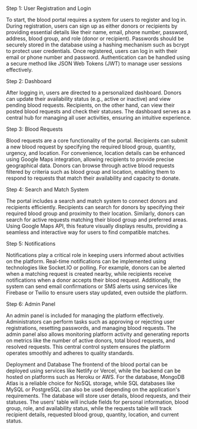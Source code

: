 ###
Step 1: User Registration and Login

To start, the blood portal requires a system for users to register and log in. During registration, users can sign up as either donors or recipients by providing essential details like their name, email, phone number, password, address, blood group, and role (donor or recipient).
Passwords should be securely stored in the database using a hashing mechanism such as bcrypt to protect user credentials.
Once registered, users can log in with their email or phone number and password. 
Authentication can be handled using a secure method like JSON Web Tokens (JWT) to manage user sessions effectively.

Step 2: Dashboard

After logging in, users are directed to a personalized dashboard. Donors can update their availability status (e.g., active or inactive) and view pending blood requests.
Recipients, on the other hand, can view their posted blood requests and check their statuses. 
The dashboard serves as a central hub for managing all user activities, ensuring an intuitive experience.

Step 3: Blood Requests

Blood requests are a core functionality of the portal. 
Recipients can submit a new blood request by specifying the required blood group, quantity, urgency, and location. 
For convenience, location details can be enhanced using Google Maps integration, allowing recipients to provide precise geographical data.
Donors can browse through active blood requests filtered by criteria such as blood group and location, enabling them to respond to requests that match their availability and capacity to donate.

Step 4: Search and Match System

The portal includes a search and match system to connect donors and recipients efficiently. 
Recipients can search for donors by specifying their required blood group and proximity to their location. Similarly, donors can search for active requests matching their blood group and preferred areas.
Using Google Maps API, this feature visually displays results, providing a seamless and interactive way for users to find compatible matches.

Step 5: Notifications

Notifications play a critical role in keeping users informed about activities on the platform.
Real-time notifications can be implemented using technologies like Socket.IO or polling. 
For example, donors can be alerted when a matching request is created nearby, while recipients receive notifications when a donor accepts their blood request. 
Additionally, the system can send email confirmations or SMS alerts using services like Firebase or Twilio to ensure users stay updated, even outside the platform.

Step 6: Admin Panel

An admin panel is included for managing the platform effectively. 
Administrators can perform tasks such as approving or rejecting user registrations, resetting passwords, and managing blood requests.
The admin panel also allows monitoring platform activity and generating reports on metrics like the number of active donors, total blood requests, and resolved requests.
This central control system ensures the platform operates smoothly and adheres to quality standards.

Deployment and Database
The frontend of the blood portal can be deployed using services like Netlify or Vercel, while the backend can be hosted on platforms such as Heroku or AWS. 
For the database, MongoDB Atlas is a reliable choice for NoSQL storage, while SQL databases like MySQL or PostgreSQL can also be used depending on the application's requirements.
The database will store user details, blood requests, and their statuses. 
The users' table will include fields for personal information, blood group, role, and availability status, while the requests table will track recipient details, requested blood group, quantity, location, and current status.
